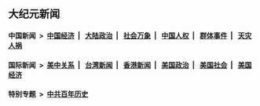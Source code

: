 ## 大纪元新闻

#### 中国新闻 &nbsp;>&nbsp; [中国经济](indexes/ncid283/README.md?07100045) &nbsp;| &nbsp; [大陆政治](indexes/ncid277/README.md?07100045) &nbsp;| &nbsp; [社会万象](indexes/ncid282/README.md?07100045) &nbsp;| &nbsp; [中国人权](indexes/ncid278/README.md?07100045) &nbsp;| &nbsp; [群体事件](indexes/ncid279/README.md?07100045) &nbsp;| &nbsp; [天灾人祸](indexes/ncid280/README.md?07100045)

#### 国际新闻 &nbsp;>&nbsp; [美中关系](indexes/nf1412576/README.md?07100045) &nbsp;| &nbsp; [台湾新闻](indexes/ncid1349361/README.md?07100045) &nbsp;| &nbsp; [香港新闻](indexes/ncid1349362/README.md?07100045) &nbsp;| &nbsp; [美国政治](indexes/ncid1078159/README.md?07100045) &nbsp;| &nbsp; [美国社会](indexes/ncid1078160/README.md?07100045) &nbsp;| &nbsp; [美国经济](indexes/ncid1078158/README.md?07100045)

#### 特别专题 &nbsp;>&nbsp; [中共百年历史](https://github.com/easy2view/epoch-special/blob/master/README.md?07100045)  
